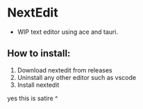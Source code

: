 # NextEdit

- WIP text editor using ace and tauri.
## How to install:
1. Download nextedit from releases
2. Uninstall any other editor such as vscode
3. Install nextedit

yes this is satire ^